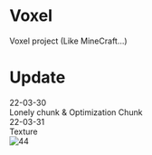 # Voxel
Voxel project  (Like MineCraft...)

Update
========
22-03-30  
Lonely chunk & Optimization Chunk  
22-03-31  
Texture  
![44](https://user-images.githubusercontent.com/101923824/161015739-d5d83faf-2370-42a2-b959-0a70495d93aa.PNG)
